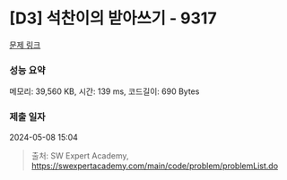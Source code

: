 # [D3] 석찬이의 받아쓰기 - 9317 

[문제 링크](https://swexpertacademy.com/main/code/problem/problemDetail.do?contestProbId=AW-hOY5KeEIDFAVg) 

### 성능 요약

메모리: 39,560 KB, 시간: 139 ms, 코드길이: 690 Bytes

### 제출 일자

2024-05-08 15:04



> 출처: SW Expert Academy, https://swexpertacademy.com/main/code/problem/problemList.do